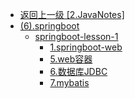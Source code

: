 - [返回上一级 [2.JavaNotes]](2.JavaNotes/)
- [(6).springboot](2.JavaNotes/(6).springboot/)
  - [springboot-lesson-1](2.JavaNotes/(6).springboot/springboot-lesson-1/)
    - [1.springboot-web](2.JavaNotes/(6).springboot/springboot-lesson-1/1.springboot-web.md)
    - [5.web容器](2.JavaNotes/(6).springboot/springboot-lesson-1/5.web容器.md)
    - [6.数据库JDBC](2.JavaNotes/(6).springboot/springboot-lesson-1/6.数据库JDBC.md)
    - [7.mybatis](2.JavaNotes/(6).springboot/springboot-lesson-1/7.mybatis.md)
